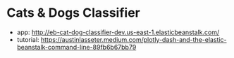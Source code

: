 # Cats & Dogs Classifier

* app: http://eb-cat-dog-classifier-dev.us-east-1.elasticbeanstalk.com/
* tutorial: https://austinlasseter.medium.com/plotly-dash-and-the-elastic-beanstalk-command-line-89fb6b67bb79
